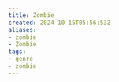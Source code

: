 ```yaml
---
title: Zombie
created: 2024-10-15T05:56:53Z
aliases:
- zombie
- Zombie
tags:
- genre
- zombie
---
```

